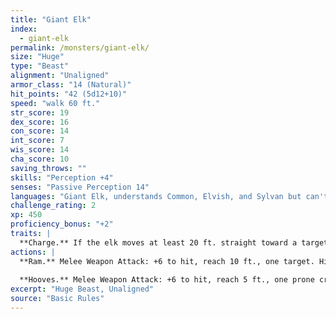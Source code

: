 ```yaml
---
title: "Giant Elk"
index:
  - giant-elk
permalink: /monsters/giant-elk/
size: "Huge"
type: "Beast"
alignment: "Unaligned"
armor_class: "14 (Natural)"
hit_points: "42 (5d12+10)"
speed: "walk 60 ft."
str_score: 19
dex_score: 16
con_score: 14
int_score: 7
wis_score: 14
cha_score: 10
saving_throws: ""
skills: "Perception +4"
senses: "Passive Perception 14"
languages: "Giant Elk, understands Common, Elvish, and Sylvan but can't speak"
challenge_rating: 2
xp: 450
proficiency_bonus: "+2"
traits: |
  **Charge.** If the elk moves at least 20 ft. straight toward a target and then hits it with a ram attack on the same turn, the target takes an extra 7 (2d6) damage. If the target is a creature, it must succeed on a DC 14 Strength saving throw or be knocked prone.
actions: |
  **Ram.** Melee Weapon Attack: +6 to hit, reach 10 ft., one target. Hit: 11 (2d6 + 4) bludgeoning damage.
  
  **Hooves.** Melee Weapon Attack: +6 to hit, reach 5 ft., one prone creature. Hit: 22 (4d8 + 4) bludgeoning damage.  
excerpt: "Huge Beast, Unaligned"
source: "Basic Rules"
---
```

